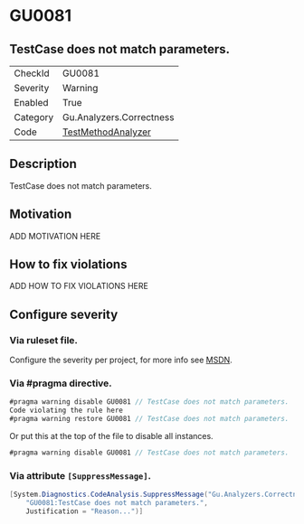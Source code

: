 # GU0081
## TestCase does not match parameters.

<!-- start generated table -->
<table>
  <tr>
    <td>CheckId</td>
    <td>GU0081</td>
  </tr>
  <tr>
    <td>Severity</td>
    <td>Warning</td>
  </tr>
  <tr>
    <td>Enabled</td>
    <td>True</td>
  </tr>
  <tr>
    <td>Category</td>
    <td>Gu.Analyzers.Correctness</td>
  </tr>
  <tr>
    <td>Code</td>
    <td><a href="https://github.com/DotNetAnalyzers/Gu.Analyzers/blob/master/Gu.Analyzers/Analyzers/TestMethodAnalyzer.cs">TestMethodAnalyzer</a></td>
  </tr>
</table>
<!-- end generated table -->

## Description

TestCase does not match parameters.

## Motivation

ADD MOTIVATION HERE

## How to fix violations

ADD HOW TO FIX VIOLATIONS HERE

<!-- start generated config severity -->
## Configure severity

### Via ruleset file.

Configure the severity per project, for more info see [MSDN](https://msdn.microsoft.com/en-us/library/dd264949.aspx).

### Via #pragma directive.
```C#
#pragma warning disable GU0081 // TestCase does not match parameters.
Code violating the rule here
#pragma warning restore GU0081 // TestCase does not match parameters.
```

Or put this at the top of the file to disable all instances.
```C#
#pragma warning disable GU0081 // TestCase does not match parameters.
```

### Via attribute `[SuppressMessage]`.

```C#
[System.Diagnostics.CodeAnalysis.SuppressMessage("Gu.Analyzers.Correctness", 
    "GU0081:TestCase does not match parameters.", 
    Justification = "Reason...")]
```
<!-- end generated config severity -->